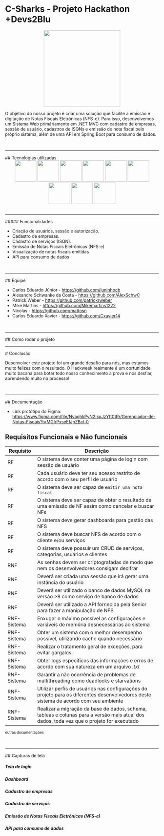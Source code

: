 # C-Sharks - Projeto Hackathon +Devs2Blu

<div align="center">
  <img width="250px" src="https://i.imgur.com/wVYsLd0.png" />
</div>

O objetivo do nosso projeto é criar uma solução que facilite a emissão e digitação de Notas Fiscais Eletrônicas (NFS-e).
Para isso, desenvolvemos um Sistema Web primáriamente em .NET MVC com cadastro de empresas, sessão de usuário, cadastros de ISQNs e emissão de nota fiscal pelo próprio sistema, além de uma API em Spring Boot para consumo de dados.

<br>
<hr>
## Tecnologias utilizadas
<br>

<div align="center">
    <img width="70rem" src="https://cdn.jsdelivr.net/gh/devicons/devicon/icons/csharp/csharp-original.svg" />
    <img width="70rem" src="https://cdn.jsdelivr.net/gh/devicons/devicon/icons/dot-net/dot-net-original-wordmark.svg" />
    <img width="70rem" src="https://cdn.jsdelivr.net/gh/devicons/devicon/icons/html5/html5-original.svg" />
    <img width="70rem" src="https://cdn.jsdelivr.net/gh/devicons/devicon/icons/css3/css3-original.svg" />
    <img width="70rem" src="https://cdn.jsdelivr.net/gh/devicons/devicon/icons/bootstrap/bootstrap-original.svg" />
    <img width="70rem" src="https://cdn.jsdelivr.net/gh/devicons/devicon/icons/javascript/javascript-original.svg" />
    <img width="70rem" src="https://cdn.jsdelivr.net/gh/devicons/devicon/icons/mysql/mysql-original-wordmark.svg" />
    <img width="70rem" src="https://cdn.jsdelivr.net/gh/devicons/devicon/icons/java/java-original.svg" />
    <img width="70rem" src="https://cdn.jsdelivr.net/gh/devicons/devicon/icons/spring/spring-original.svg" />
</div>

<br>
<hr>
##### Funcionalidades

- Criação de usuários, sessão e autorização.
- Cadastro de empresas.
- Cadastro de serviços (ISQN).
- Emissão de Notas Fiscais Eletrônicas (NFS-e)
- Visualização de notas fiscais emitidas
- API para consumo de dados

<br>
<hr>
## Equipe

- Carlos Eduardo Júnior - https://github.com/juninhocb
- Alexandre Schwanke da Costa - https://github.com/AlexSchwC
- Patrick Weber - https://github.com/patrickrweber
- Mike Martins - https://github.com/Mikemartins1222
- Nicolas - https://github.com/mattosn
- Carlos Eduardo Xavier - https://github.com/Cxavier14

<br>
<hr>
## Como rodar o projeto
<!--
1. Clone o repositório: git clone https://github.com/more-devs-2-blu/c-sharks.
2. Tenha instalado o banco de dados MySQL, o programa cria o banco de dados automaticamente.
3. Abra o projeto Spring Boot em outra IDE e rode ele também.
4. Abra o projeto no Visual Studio e rode ele.
5. Entre na rota /ExcelHandler/RegisterAllTOMs para popular o banco do Spring.
-->
<br>
<hr>
# Conclusão

Desenvolver este projeto foi um grande desafio para nós, mas estamos muito felizes com o resultado. O Hackweek realmente é um oprtunidade
muito bacana para botar todo nosso conhecimento a prova e nos desfiar, aprendendo muito no processo!

<br>
<hr>
## Documentação

- Link protótipo do Figma: https://www.figma.com/file/NvaghkPyN2IsoJzYft0tRr/Gerenciador-de-Notas-Fiscais?t=MGlrPxseEfJpZBcl-0

## Requisitos Funcionais e Não funcionais

| Requisito   | Descrição                                                                                                                                |
| ----------- | ---------------------------------------------------------------------------------------------------------------------------------------- |
| RF          | O sistema deve conter uma página de login com sessão de usuário                                                                          |
| RF          | Cada usuário deve ter seu acesso restrito de acordo com o seu perfil de usuário                                                          |
| RF          | O sistema deve ser capaz de `emitir uma nota fiscal`                                                                                     |
| RF          | O sistema deve ser capaz de obter o resultado de uma emissão de NF assim como cancelar e buscar NFs                                      |
| RF          | O sistema deve gerar dashboards para gestão das NFS                                                                                      |
| RF          | O sistema deve buscar NFS de acordo com o cliente e/ou serviços                                                                          |
| RF          | O sistema deve possuir um CRUD de serviços, categorias, usuários e clientes                                                              |
| RNF         | As senhas devem ser criptografadas de modo que nem os desenvolvedores consigam decifrar                                                  |
| RNF         | Deverá ser criada uma sessão que irá gerar uma instância do usuário                                                                      |
| RNF         | Deverá ser utilizado o banco de dados MySQL na versão >8 como serviço de banco de dados                                                  |
| RNF         | Deverá ser utilizado a API fornecida pela Senior para fazer a manipulação de NFS                                                         |
| RNF-Sistema | Enxugar o máximo possível as configurações e variáveis de memória desnecessárias ao sistema                                              |
| RNF-Sistema | Obter um sistema com o melhor desempenho possível, utilizando cache quando necessário                                                    |
| RNF-Sistema | Realizar o tratamento geral de exceções, para evitar gargalos                                                                            |
| RNF-Sistema | Obter logs específicos das informações e erros de acordo com sua natureza em um arquivo _.txt_                                           |
| RNF-Sistema | Garantir a não ocorrência de problemas de multithreading como deadlocks e starvations                                                    |
| RNF-Sistema | Utilizar perfis de usuários nas configurações do projeto para os diferentes desenvolvedores deste sistema de acordo com seu ambiente     |
| RNF-Sistema | Realizar a migração da base de dados, schema, tableas e colunas para a versão mais atual dos dados, toda vez que o projeto for executado |

<sub>outras documentações</sub>

<br>
<hr>
## Capturas de tela

##### Tela de login

##### Dashboard

##### Cadastro de empresas

##### Cadastro de serviços

##### Emissão de Notas Fiscais Eletrônicas (NFS-e)

##### API para consumo de dados
